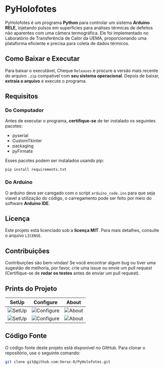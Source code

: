# PyHolofotes

PyHolofotes é um programa **Python** para controlar um sistema **Arduino RELE**, injetando pulsos em superfícies para análises térmicas de defeitos não aparentes com uma câmera termográfica. Ele foi implementado no Laboratório de Transferência de Calor da UEMA, proporcionando uma plataforma eficiente e precisa para coleta de dados térmicos.

## Como Baixar e Executar

Para baixar o executável, Cheque `Releases` e procure a versão mais recente do arquivo `.zip` compativel com **seu sistema operacional**. Depois de baixar, **extraia o arquivo** e execute o programa.

## Requisitos

### Do Computador
Antes de executar o programa, **certifique-se** de ter instalado os seguintes pacotes:

- pyserial
- CustomTkinter
- packaging
- pyFirmata

Esses pacotes podem ser instalados usando pip:

```bash
pip install requirements.txt
```

### Do Arduino
O arduino deve ser caregado com o script `arduino_code.ino` para que seja viavel a utilização do código, o carregamento pode ser feito por meio do software **Arduino IDE**.

## Licença

Este projeto está licenciado sob a **licença MIT**. Para mais detalhes, consulte o arquivo `LICENSE`.

## Contribuições

Contribuições são bem-vindas! Se você encontrar algum bug ou tiver uma sugestão de melhoria, por favor, crie uma issue ou envie um pull request (Certifique-se de **rodar os testes** antes de enviar um pull request).

## Prints do Projeto

| SetUp | Configure | About |
| -------- | -------- | -------- |
| ![SetUp](https://i.imgur.com/YKO19bX.png) | ![Configure](https://i.imgur.com/DqAc6Ir.png) | ![About](https://i.imgur.com/oMBqqiV.png) |
| ![SetUp](https://i.imgur.com/weQR1al.png) | ![Configure](https://i.imgur.com/AWbjtwn.png) | ![About](https://i.imgur.com/EB8vFol.png) |


## Código Fonte

O código fonte deste projeto está disponível no GitHub. Para clonar o repositório, use o seguinte comando:

```bash
git clone git@github.com:Veras-D/PyHolofotes.git
```
